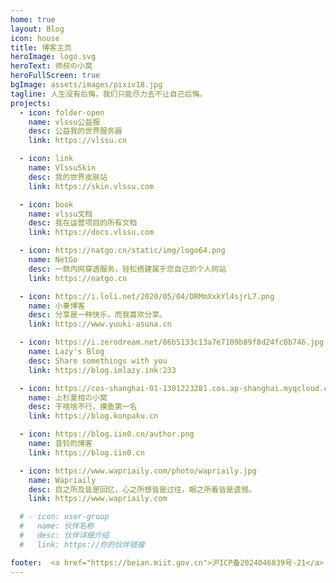 ```yaml
---
home: true
layout: Blog
icon: house
title: 博客主页
heroImage: logo.svg
heroText: 师叔の小窝
heroFullScreen: true
bgImage: assets/images/pixiv18.jpg
tagline: 人生没有后悔，我们只能尽力去不让自己后悔。
projects:
  - icon: folder-open
    name: vlssu公益服
    desc: 公益我的世界服务器
    link: https://vlssu.cn

  - icon: link
    name: VlssuSkin
    desc: 我的世界皮肤站
    link: https://skin.vlssu.com

  - icon: book
    name: vlssu文档
    desc: 我在运营项目的所有文档
    link: https://docs.vlssu.com

  - icon: https://natgo.cn/static/img/logo64.png
    name: NetGo
    desc: 一款内网穿透服务，轻松搭建属于您自己的个人网站
    link: https://natgo.cn

  - icon: https://i.loli.net/2020/05/04/DRMmXxkYl4sjrL7.png
    name: 小奏博客
    desc: 分享是一种快乐，而我喜欢分享。
    link: https://www.yuuki-asuna.cn

  - icon: https://i.zerodream.net/86b5133c13a7e7109b89f8d24fc0b746.jpg
    name: Lazy's Blog
    desc: Share somethings with you
    link: https://blog.imlazy.ink:233

  - icon: https://cos-shanghai-01-1301223281.cos.ap-shanghai.myqcloud.com/box/imgs/youmu-header.webp
    name: 上杉夏相の小窝
    desc: 干啥啥不行，摸鱼第一名
    link: https://blog.konpaku.cn

  - icon: https://blog.iin0.cn/author.png
    name: 音铃的博客
    link: https://blog.iin0.cn

  - icon: https://www.wapriaily.com/photo/wapriaily.jpg
    name: Wapriaily
    desc: 目之所及皆是回忆，心之所想皆是过往，眼之所看皆是遗憾。
    link: https://www.wapriaily.com

  # - icon: user-group
  #   name: 伙伴名称
  #   desc: 伙伴详细介绍
  #   link: https://你的伙伴链接

footer:  <a href="https://beian.miit.gov.cn">沪ICP备2024046839号-21</a>
---
```


<!-- 这是一个博客主页的案例。

要使用此布局，你应该在页面前端设置 `layout: Blog` 和 `home: true`。

相关配置文档请见 [博客主页](https://theme-hope.vuejs.press/zh/guide/blog/home.html)。 -->
